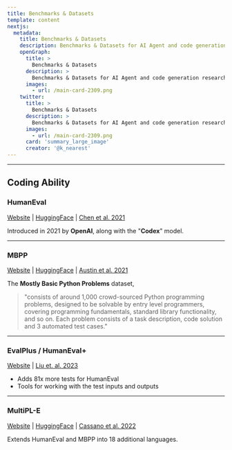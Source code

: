 ```yaml
---
title: Benchmarks & Datasets
template: content
nextjs:
  metadata:
    title: Benchmarks & Datasets
    description: Benchmarks & Datasets for AI Agent and code generation research.
    openGraph:
      title: >
        Benchmarks & Datasets
      description: >
        Benchmarks & Datasets for AI Agent and code generation research.
      images:
        - url: /main-card-2309.png
    twitter:
      title: >
        Benchmarks & Datasets
      description: >
        Benchmarks & Datasets for AI Agent and code generation research.
      images:
        - url: /main-card-2309.png
      card: 'summary_large_image'
      creator: '@k_nearest'
---
```


---

## Coding Ability

### HumanEval

[Website](https://github.com/openai/human-eval) | [HuggingFace](https://huggingface.co/datasets/openai_humaneval) | [Chen et al. 2021](https://arxiv.org/abs/2107.03374)

Introduced in 2021 by **OpenAI**, along with the "**Codex**" model.

<!-- Related AI Breakout posts:

- 📓 What does Pass@1 mean? -->

---

### MBPP

[Website](https://github.com/google-research/google-research/tree/master/mbpp) | [HuggingFace](https://huggingface.co/datasets/mbpp) | [Austin et al. 2021](https://arxiv.org/abs/2108.07732)

The **Mostly Basic Python Problems** dataset,

> "consists of around 1,000 crowd-sourced Python programming problems, designed to be solvable by entry level programmers, covering programming fundamentals, standard library functionality, and so on. Each problem consists of a task description, code solution and 3 automated test cases."

---

### EvalPlus / HumanEval+

[Website](https://github.com/evalplus/evalplus) | [Liu et. al. 2023](https://arxiv.org/abs/2305.01210)

- Adds 81x more tests for HumanEval
- Tools for working with the test inputs and outputs

---

### MultiPL-E

[Website](https://nuprl.github.io/MultiPL-E/) | [HuggingFace](https://huggingface.co/datasets/nuprl/MultiPL-E) | [Cassano et al. 2022](https://arxiv.org/abs/2208.08227)

Extends HumanEval and MBPP into 18 additional languages.

<!-- ---

### CodingAgentEvals

[Website](https://www.ai-maintainer.com/benchmarking) | [Leaderboard](https://www.ai-maintainer.com/leaderboard)

Introduced in 2023 by **AI Maintainer** CodingAgentEvals is a benchmarking system addressing practical / industry use-cases for code generation and AI coding agents.

(I am a co-founder of AI Maintainer). -->
